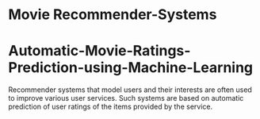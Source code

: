 # Movie Recommender-Systems
# Automatic-Movie-Ratings-Prediction-using-Machine-Learning
Recommender systems that model users and their interests are often used to improve various user services. Such systems are based on automatic prediction of user ratings of the items provided by the service.
